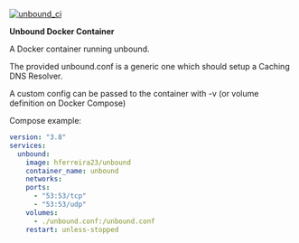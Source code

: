 [![unbound_ci](https://github.com/hferreira23/docker-unbound/actions/workflows/image.yml/badge.svg)](https://github.com/hferreira23/docker-unbound/actions/workflows/image.yml)

**Unbound Docker Container**

A Docker container running unbound. 

The provided unbound.conf is a generic one which should setup a Caching DNS Resolver.

A custom config can be passed to the container with -v (or volume definition on Docker Compose)

Compose example:

```yaml
version: "3.8"
services:
  unbound:
    image: hferreira23/unbound
    container_name: unbound
    networks:
    ports:
      - "53:53/tcp"
      - "53:53/udp"
    volumes:
      - ./unbound.conf:/unbound.conf
    restart: unless-stopped
```
